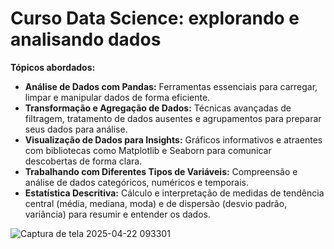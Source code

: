 # Curso Data Science: explorando e analisando dados 

**Tópicos abordados:**

* **Análise de Dados com Pandas:**  Ferramentas essenciais para carregar, limpar e manipular dados de forma eficiente.
* **Transformação e Agregação de Dados:** Técnicas avançadas de filtragem, tratamento de dados ausentes e agrupamentos para preparar seus dados para análise.
* **Visualização de Dados para Insights:** Gráficos informativos e atraentes com bibliotecas como Matplotlib e Seaborn para comunicar descobertas de forma clara.
* **Trabalhando com Diferentes Tipos de Variáveis:** Compreensão e análise de dados categóricos, numéricos e temporais.
* **Estatística Descritiva:** Cálculo e interpretação de medidas de tendência central (média, mediana, moda) e de dispersão (desvio padrão, variância) para resumir e entender os dados.


![Captura de tela 2025-04-22 093301](https://github.com/user-attachments/assets/39b9e4a0-b5f3-4e40-aa4b-e581364b6f47)
